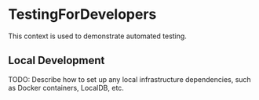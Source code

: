 # TestingForDevelopers

This context is used to demonstrate automated testing.

## Local Development

TODO: Describe how to set up any local infrastructure dependencies, such as Docker containers, LocalDB, etc.
